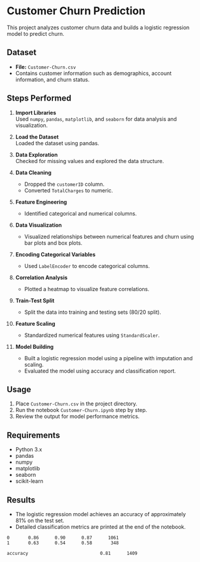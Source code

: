 # Customer Churn Prediction

This project analyzes customer churn data and builds a logistic regression model to predict churn.

## Dataset

- **File:** `Customer-Churn.csv`
- Contains customer information such as demographics, account information, and churn status.

## Steps Performed

1. **Import Libraries**  
   Used `numpy`, `pandas`, `matplotlib`, and `seaborn` for data analysis and visualization.

2. **Load the Dataset**  
   Loaded the dataset using pandas.

3. **Data Exploration**  
   Checked for missing values and explored the data structure.

4. **Data Cleaning**  
   - Dropped the `customerID` column.
   - Converted `TotalCharges` to numeric.

5. **Feature Engineering**  
   - Identified categorical and numerical columns.

6. **Data Visualization**  
   - Visualized relationships between numerical features and churn using bar plots and box plots.

7. **Encoding Categorical Variables**  
   - Used `LabelEncoder` to encode categorical columns.

8. **Correlation Analysis**  
   - Plotted a heatmap to visualize feature correlations.

9. **Train-Test Split**  
   - Split the data into training and testing sets (80/20 split).

10. **Feature Scaling**  
    - Standardized numerical features using `StandardScaler`.

11. **Model Building**  
    - Built a logistic regression model using a pipeline with imputation and scaling.
    - Evaluated the model using accuracy and classification report.

## Usage

1. Place `Customer-Churn.csv` in the project directory.
2. Run the notebook `Customer-Churn.ipynb` step by step.
3. Review the output for model performance metrics.

## Requirements

- Python 3.x
- pandas
- numpy
- matplotlib
- seaborn
- scikit-learn

## Results

- The logistic regression model achieves an accuracy of approximately 81% on the test set.
- Detailed classification metrics are printed at the end of the notebook.

```
0       0.86      0.90      0.87      1061
1       0.63      0.54      0.58       348

accuracy                           0.81      1409
```
